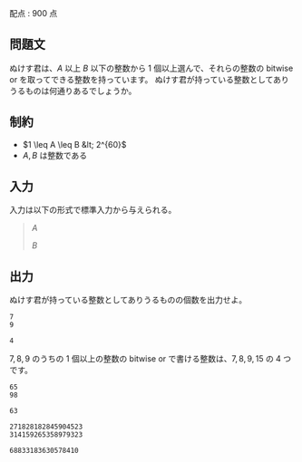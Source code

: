 配点 : $900$ 点

## 問題文

ぬけす君は、$A$ 以上 $B$ 以下の整数から $1$ 個以上選んで、それらの整数の bitwise or を取ってできる整数を持っています。
ぬけす君が持っている整数としてありうるものは何通りあるでしょうか。

## 制約

- $1 \leq A \leq B &lt; 2^{60}$
- $A,B$ は整数である

## 入力

入力は以下の形式で標準入力から与えられる。

> $A$
> 
> $B$

## 出力

ぬけす君が持っている整数としてありうるものの個数を出力せよ。

```input1
7
9
```

```output1
4
```

$7,8,9$ のうちの $1$ 個以上の整数の bitwise or で書ける整数は、$7,8,9,15$ の $4$ つです。

```input2
65
98
```

```output2
63
```

```input3
271828182845904523
314159265358979323
```

```output3
68833183630578410
```